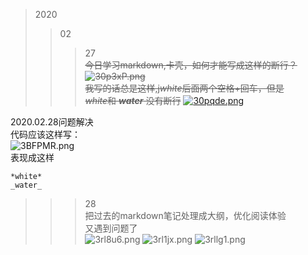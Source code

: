 >2020
>>02
>>>27   
~~今日学习markdown,卡壳，如何才能写成这样的断行？
![30p3xP.png](https://s2.ax1x.com/2020/02/27/30p3xP.png)   
我写的话总是这样,j*white*后面两个空格+回车，但是   
*white*和 ___water___ 没有断行~~
[![30pqde.png](https://s2.ax1x.com/2020/02/27/30pqde.png)](https://imgchr.com/i/30pqde)
   
2020.02.28问题解决      
代码应该这样写：   
![3BFPMR.png](https://s2.ax1x.com/2020/02/28/3BFPMR.png)   
表现成这样   

```   
*white*  
_water_   
```
>>>28   
把过去的markdown笔记处理成大纲，优化阅读体验   
又遇到问题了    
![3rl8u6.png](https://s2.ax1x.com/2020/02/28/3rl8u6.png)
![3rl1jx.png](https://s2.ax1x.com/2020/02/28/3rl1jx.png)
![3rllg1.png](https://s2.ax1x.com/2020/02/28/3rllg1.png)
